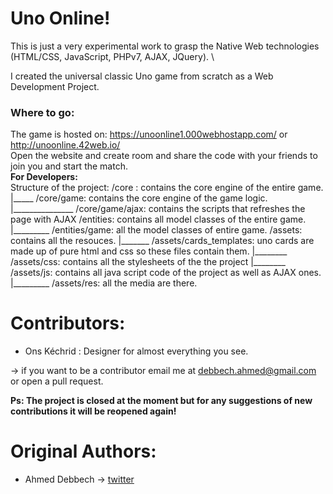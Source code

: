 # Uno Online!
This is just a very experimental work to grasp the Native Web technologies (HTML/CSS, JavaScript, PHPv7, AJAX, JQuery). \

I created the universal classic Uno game from scratch as a Web Development Project.

### Where to go:
The game is hosted on: https://unoonline1.000webhostapp.com/ or http://unoonline.42web.io/ \
Open the website and create room and share the code with your friends to join you and start the match. \
**For Developers:** \
Structure of the project: 
/core : contains the core engine of the entire game.
|_____ /core/game: contains the core engine of the game logic.
|_______________ /core/game/ajax: contains the scripts that refreshes the page with AJAX
/entities: contains all model classes of the entire game.
|_________ /entities/game: all the model classes of entire game.
/assets: contains all the resouces.
|_______ /assets/cards_templates: uno cards are made up of pure html and css so these files contain them.
|________ /assets/css: contains all the stylesheets of the the project
|________ /assets/js: contains all java script code of the project as well as AJAX ones.
|_________ /assets/res: all the media are there.

# Contributors:
* Ons Kéchrid : Designer for almost everything you see.

 -> if you want to be a contributor email me at debbech.ahmed@gmail.com or open a pull request.

**Ps: The project is closed at the moment but for any suggestions of new contributions it will be reopened again!** 

# Original Authors: 
* Ahmed Debbech -> [twitter](https://twitter.com/AhmedDebb)


